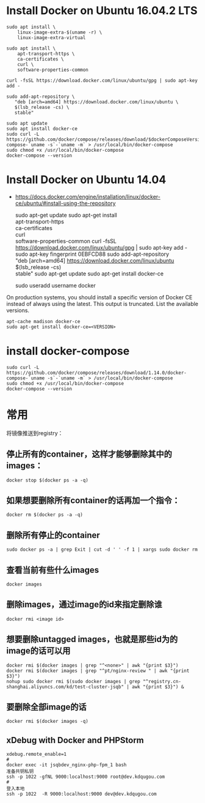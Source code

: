 # Install Docker on Ubuntu 16.04.2 LTS


    sudo apt install \
        linux-image-extra-$(uname -r) \
        linux-image-extra-virtual
        
    sudo apt install \
        apt-transport-https \
        ca-certificates \
        curl \
        software-properties-common
        
    curl -fsSL https://download.docker.com/linux/ubuntu/gpg | sudo apt-key add -
    
    sudo add-apt-repository \
       "deb [arch=amd64] https://download.docker.com/linux/ubuntu \
       $(lsb_release -cs) \
       stable"
       
    sudo apt update
    sudo apt install docker-ce
    sudo curl -L https://github.com/docker/compose/releases/download/$dockerComposeVersion/docker-compose-`uname -s`-`uname -m` > /usr/local/bin/docker-compose
    sudo chmod +x /usr/local/bin/docker-compose
    docker-compose --version

    
# Install Docker on Ubuntu 14.04
 
- https://docs.docker.com/engine/installation/linux/docker-ce/ubuntu/#install-using-the-repository


    sudo apt-get update
    sudo apt-get install \
        apt-transport-https \
        ca-certificates \
        curl \
        software-properties-common
    curl -fsSL https://download.docker.com/linux/ubuntu/gpg | sudo apt-key add -
    sudo apt-key fingerprint 0EBFCD88
    sudo add-apt-repository \
       "deb [arch=amd64] https://download.docker.com/linux/ubuntu \
       $(lsb_release -cs) \
       stable"
    sudo apt-get update
    sudo apt-get install docker-ce
    
    sudo useradd username docker

On production systems, you should install a specific version of Docker CE instead of always using the latest. This output is truncated. List the available versions.

    apt-cache madison docker-ce
    sudo apt-get install docker-ce=<VERSION>


# install docker-compose

    sudo curl -L https://github.com/docker/compose/releases/download/1.14.0/docker-compose-`uname -s`-`uname -m` > /usr/local/bin/docker-compose
    sudo chmod +x /usr/local/bin/docker-compose
    docker-compose --version

# 常用
将镜像推送到registry：

## 停止所有的container，这样才能够删除其中的images：

    docker stop $(docker ps -a -q)

## 如果想要删除所有container的话再加一个指令：

    docker rm $(docker ps -a -q)
    
## 删除所有停止的container

    sudo docker ps -a | grep Exit | cut -d ' ' -f 1 | xargs sudo docker rm

## 查看当前有些什么images

    docker images

## 删除images，通过image的id来指定删除谁

    docker rmi <image id>

## 想要删除untagged images，也就是那些id为<None>的image的话可以用

    docker rmi $(docker images | grep "^<none>" | awk "{print $3}")
    docker rmi $(docker images | grep "^pt/nginx-review " | awk "{print $3}")
    nohup sudo docker rmi $(sudo docker images | grep "^registry.cn-shanghai.aliyuncs.com/kd/test-cluster-jsqb" | awk "{print $3}") &

## 要删除全部image的话

    docker rmi $(docker images -q)

## xDebug with Docker and PHPStorm

    xdebug.remote_enable=1
    #
    docker exec -it jsqbdev_nginx-php-fpm_1 bash
    准备共钥私钥
    ssh -p 1022 -gfNL 9000:localhost:9000 root@dev.kdqugou.com
    #
    登入本地
    ssh -p 1022  -R 9000:localhost:9000 dev@dev.kdqugou.com
